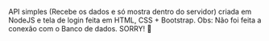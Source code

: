 API simples (Recebe os dados e só mostra dentro do servidor) criada em NodeJS e tela de login feita em HTML, CSS + Bootstrap.
Obs: Não foi feita a conexão com o Banco de dados. SORRY! 🥲
